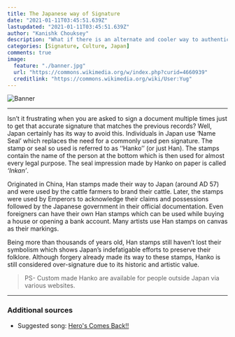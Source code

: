 ```yaml
---
title: The Japanese way of Signature
date: "2021-01-11T03:45:51.639Z"
lastupdated: "2021-01-11T03:45:51.639Z"
author: "Kanishk Chouksey"
description: "What if there is an alternate and cooler way to authenticate yourself apart from your regular signature?"
categories: [Signature, Culture, Japan]
comments: true
image:
  feature: "./banner.jpg"
  url: "https://commons.wikimedia.org/w/index.php?curid=4660939"
  creditlink: "https://commons.wikimedia.org/wiki/User:Yug"
---
```


![Banner](props.pageContext.frontmatter.image.feature)

---

Isn’t it frustrating when you are asked to sign a document multiple times just to get that accurate signature that matches the previous records? Well, Japan certainly has its way to avoid this. Individuals in Japan use ‘Name Seal’ which replaces the need for a commonly used pen signature. The stamp or seal so used is referred to as ‘‘Hanko’’ (or just Han). The stamps contain the name of the person at the bottom which is then used for almost every legal purpose. The seal impression made by Hanko on paper is called _‘Inkan’_.

Originated in China, Han stamps made their way to Japan (around AD 57) and were used by the cattle farmers to brand their cattle. Later, the stamps were used by Emperors to acknowledge their claims and possessions followed by the Japanese government in their official documentation. Even foreigners can have their own Han stamps which can be used while buying a house or opening a bank account. Many artists use Han stamps on canvas as their markings.

Being more than thousands of years old, Han stamps still haven’t lost their symbolism which shows Japan’s indefatigable efforts to preserve their folklore. Although forgery already made its way to these stamps, Hanko is still considered over-signature due to its historic and artistic value.

> PS- Custom made Hanko are available for people outside Japan via various websites.

---
### Additional sources

- Suggested song: [Hero's Comes Back!!](https://open.spotify.com/track/7weHG0yOwtAcZ0qBhyODLF?si=8DCFjX7cQ5us2hWBg--5sw)